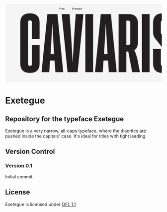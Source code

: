 ![Exetegue Banner](https://raw.githubusercontent.com/scannerlicker/Exetegue/master/img/exetegue-sm.jpg)

# Exetegue
 ## Repository for the typeface Exetegue

Exetegue is a very narrow, all-caps typeface, where the diacritcs are pushed inside the capitals' case. It's ideal for titles with tight leading.

## Version Control

### Version 0.1

Initial commit.



## License

Exetegue is licensed under [OFL 1.1](https://opensource.org/licenses/OFL-1.1)

